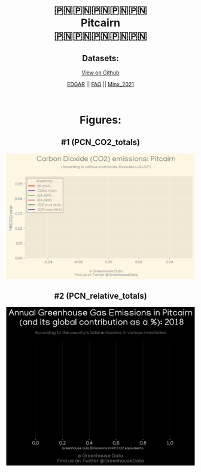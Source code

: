 
<center>
<h1 align="center">
🇵🇳🇵🇳🇵🇳🇵🇳🇵🇳
<br>
Pitcairn
<br>
🇵🇳🇵🇳🇵🇳🇵🇳🇵🇳
</h1>
<h2>Datasets:</h2>
<p><a href="https://github.com/dquintani/GreenhouseData/tree/master/country_data/PCN_Pitcairn/data">View on Github</a>
<br></p><p><a href="data/PCN_EDGAR.csv">EDGAR</a> || <a href="data/PCN_FAO.csv">FAO</a> || <a href="data/PCN_Minx_2021.csv">Minx_2021</a></p><p><br></p>
<h1>Figures:</h1><h2>#1 (PCN_CO2_totals)</h2>
<p><img alt="" src="figures/PCN_CO2_totals.png" /></p><h2>#2 (PCN_relative_totals)</h2>
<p><img alt="" src="figures/PCN_relative_totals.png" /></p>